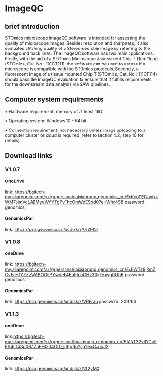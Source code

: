 # ImageQC
## brief introduction
STOmics microscope ImageQC software is intended for assessing the quality of microscope images. Besides resolution and sharpness, it also evaluates stitching quality of a Stereo-seq chip image by referring to the background track lines. The ImageQC software has two main applications. Firstly, with the aid of a STOmics Microscope Assessment Chip T (1cm*1cm) (STOmics, Cat. No.: 101CT111), the software can be used to assess if a microscope is compatible with the STOmics protocols. Secondly, a fluorescent image of a tissue mounted Chip T (STOmics, Cat. No.: 111CT114) should pass the ImageQC evaluation to ensure that it fulfills requirements for the downstream data analysis via SAW pipelines.

 
## Computer system requirements 

•	Hardware requirement: memory of at least 16G.

•	Operating system: Windows 10 - 64 bit 

•	Connection requirement: not necessary unless image uploading to a computer cluster or cloud is required (refer to section 4.2, step 10 for details). 

## Download links

### V1.0.7
#### OneDrive
link: https://bgitech-my.sharepoint.com/:u:/g/personal/laixiaorong_genomics_cn/EcKcoTEIVaxNkWM7pjmVcLABMyqWYYTgPvFhcOmWpE9odQ?e=Whc4S8 
password: genomics

#### GenomicsPan
link: https://pan.genomics.cn/ucdisk/s/6r2M3i

### V1.0.8
#### oneDrive 
link: https://bgitech-my.sharepoint.com/:u:/g/personal/laixiaorong_genomics_cn/EcFWTz8jRmZCvEcHfYZZzWABOO6PYwdeF4EuFtpbCHz30g?e=ygOOh6
password: genomics

#### GenomicsPan
link: https://pan.genomics.cn/ucdisk/s/VRFrau
password: 209763

### V1.1.3
#### oneDrive 
link:https://bgitech-my.sharepoint.com/:u:/g/personal/hanqingju_genomics_cn/EfA5T32vIIVCuFES4LT43p0BAZaEHIzU4Or0_69tgRuYpg?e=CJooJ2

#### GenomicsPan
link: https://pan.genomics.cn/ucdisk/s/Vf2yM3
